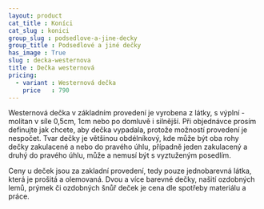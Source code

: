 ```yaml
---
layout: product
cat_title : Koníci
cat_slug : konici
group_slug : podsedlove-a-jine-decky
group_title : Podsedlové a jiné dečky
has_image : True
slug : decka-westernova
title : Dečka westernová
pricing:
  - variant : Westernová dečka
    price   : 790
---
```


Westernová dečka v základním provedení je vyrobena z látky, s výplní - molitan v síle 0,5cm, 1cm nebo po domluvě i silnější.
Při objednávce prosím definujte jak chcete, aby dečka vypadala, protože možností provedení je nespočet.
Tvar dečky je většinou obdélníkový, kde může být oba rohy dečky zakulacené a nebo do pravého úhlu, případně jeden zakulacený a druhý do pravého úhlu, může a nemusí být s vyztuženým posedlím.

Ceny u deček jsou za zakladní provedení, tedy pouze jednobarevná látka, která je prošitá a olemovaná.
Dvou a více barevné dečky, našití ozdobných lemů, prýmek či ozdobných šnůř deček je cena dle spotřeby materiálu a práce.

